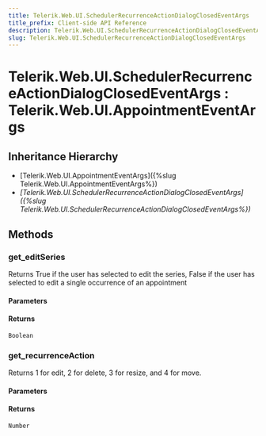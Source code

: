```yaml
---
title: Telerik.Web.UI.SchedulerRecurrenceActionDialogClosedEventArgs
title_prefix: Client-side API Reference
description: Telerik.Web.UI.SchedulerRecurrenceActionDialogClosedEventArgs
slug: Telerik.Web.UI.SchedulerRecurrenceActionDialogClosedEventArgs
---
```


# Telerik.Web.UI.SchedulerRecurrenceActionDialogClosedEventArgs : Telerik.Web.UI.AppointmentEventArgs

## Inheritance Hierarchy

* [Telerik.Web.UI.AppointmentEventArgs]({%slug Telerik.Web.UI.AppointmentEventArgs%})
* *[Telerik.Web.UI.SchedulerRecurrenceActionDialogClosedEventArgs]({%slug Telerik.Web.UI.SchedulerRecurrenceActionDialogClosedEventArgs%})*


## Methods

### get_editSeries

Returns True if the user has selected to edit the series, False if the user has selected to edit a single occurrence of an appointment

#### Parameters

#### Returns

`Boolean`
### get_recurrenceAction

Returns 1 for edit, 2 for delete, 3 for resize, and 4 for move.

#### Parameters

#### Returns

`Number`


